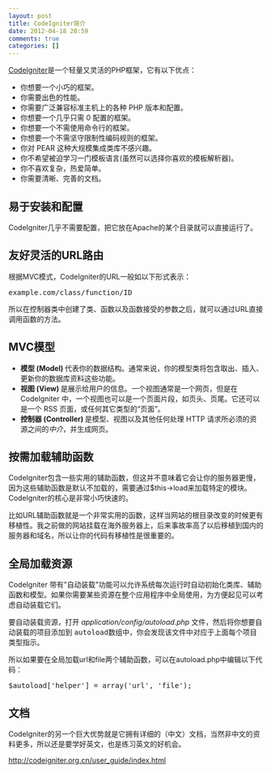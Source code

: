 ```yaml
---
layout: post
title: CodeIgniter简介
date: 2012-04-18 20:59
comments: true
categories: []
---
```

<a href="http://codeigniter.org.cn/">CodeIgniter</a>是一个轻量又灵活的PHP框架，它有以下优点：
<ul>
	<li>你想要一个小巧的框架。</li>
	<li>你需要出色的性能。</li>
	<li>你需要广泛兼容标准主机上的各种 PHP 版本和配置。</li>
	<li>你想要一个几乎只需 0 配置的框架。</li>
	<li>你想要一个不需使用命令行的框架。</li>
	<li>你想要一个不需坚守限制性编码规则的框架。</li>
	<li>你对 PEAR 这种大规模集成类库不感兴趣。</li>
	<li>你不希望被迫学习一门模板语言(虽然可以选择你喜欢的模板解析器)。</li>
	<li>你不喜欢复杂，热爱简单。</li>
	<li>你需要清晰、完善的文档。</li>
</ul>
<h2>易于安装和配置</h2>
CodeIgniter几乎不需要配置，把它放在Apache的某个目录就可以直接运行了。
<h2>友好灵活的URL路由</h2>
根据MVC模式，CodeIgniter的URL一般如以下形式表示：
<pre>example.com/class/function/ID</pre>
所以在控制器类中创建了类、函数以及函数接受的参数之后，就可以通过URL直接调用函数的方法。
<h2>MVC模型</h2>
<ul>
	<li><strong>模型 (Model) </strong>代表你的数据结构。通常来说，你的模型类将包含取出、插入、更新你的数据库资料这些功能。</li>
	<li><strong>视图 (View) </strong>是展示给用户的信息。一个视图通常是一个网页，但是在 CodeIgniter 中，一个视图也可以是一个页面片段，如页头、页尾。它还可以是一个 RSS 页面，或任何其它类型的“页面”。</li>
	<li><strong>控制器 (Controller) </strong>是模型、视图以及其他任何处理 HTTP 请求所必须的资源之间的<em>中介</em>，并生成网页。</li>
</ul>
<h2>按需加载辅助函数</h2>
CodeIgniter包含一些实用的辅助函数，但这并不意味着它会让你的服务器更慢，因为这些辅助函数是默认不加载的，需要通过$this-&gt;load来加载特定的模块。CodeIgniter的核心是非常小巧快速的。

比如URL辅助函数就是一个非常实用的函数，这样当网站的根目录改变的时候更有移植性。我之前做的网站挂载在海外服务器上，后来事故率高了以后移植到国内的服务器和域名，所以让你的代码有移植性是很重要的。
<h2>全局加载资源</h2>
CodeIgniter 带有"自动装载"功能可以允许系统每次运行时自动初始化类库、辅助函数和模型。如果你需要某些资源在整个应用程序中全局使用，为方便起见可以考虑自动装载它们。

要自动装载资源，打开 <var>application/config/autoload.php</var> 文件，然后将你想要自动装载的项目添加到 <samp>autoload</samp>数组中，你会发现该文件中对应于上面每个项目类型指示。

所以如果要在全局加载url和file两个辅助函数，可以在autoload.php中编辑以下代码：
<pre>$autoload['helper'] = array('url', 'file');</pre>
<h2>文档</h2>
CodeIgniter的另一个巨大优势就是它拥有详细的（中文）文档，当然非中文的资料更多，所以还是要学好英文，也是练习英文的好机会。

<a href="http://codeigniter.org.cn/user_guide/index.html">http://codeigniter.org.cn/user_guide/index.html</a>
